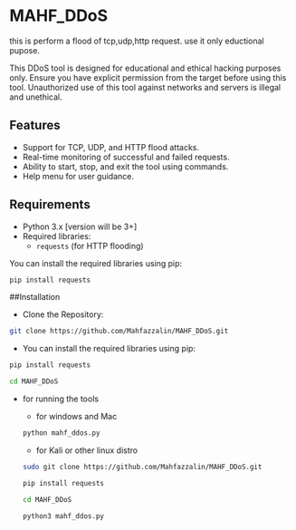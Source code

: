 # MAHF_DDoS
 this is perform a flood of tcp,udp,http request. use it only eductional pupose.

This DDoS tool is designed for educational and ethical hacking purposes only. Ensure you have explicit permission from the target before using this tool. Unauthorized use of this tool against networks and servers is illegal and unethical.

## Features

- Support for TCP, UDP, and HTTP flood attacks.
- Real-time monitoring of successful and failed requests.
- Ability to start, stop, and exit the tool using commands.
- Help menu for user guidance.

## Requirements

- Python 3.x    [version will be 3+]
- Required libraries:
  - `requests` (for HTTP flooding)

You can install the required libraries using pip:

```bash
pip install requests
```

##Installation
- Clone the Repository:
```bash
git clone https://github.com/Mahfazzalin/MAHF_DDoS.git
```
- You can install the required libraries using pip:

```bash
pip install requests
```
```bash
cd MAHF_DDoS
```
- for running the tools
    - for windows and Mac

    ```bash
    python mahf_ddos.py
    ```
    - for Kali or other linux distro
    ```bash
    sudo git clone https://github.com/Mahfazzalin/MAHF_DDoS.git
    ```
    ```bash
    pip install requests
    ```
    ```bash
    cd MAHF_DDoS
    ```
    ```bash
    python3 mahf_ddos.py
    ```

